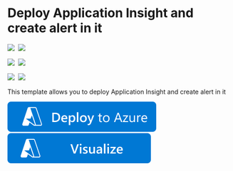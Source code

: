 # Deploy Application Insight and create alert in it

<IMG SRC="https://azurequickstartsservice.blob.core.windows.net/badges/301-insights-alertrules-application-insights/PublicLastTestDate.svg" />&nbsp;
<IMG SRC="https://azurequickstartsservice.blob.core.windows.net/badges/301-insights-alertrules-application-insights/PublicDeployment.svg" />&nbsp;

<IMG SRC="https://azurequickstartsservice.blob.core.windows.net/badges/301-insights-alertrules-application-insights/FairfaxLastTestDate.svg" />&nbsp;
<IMG SRC="https://azurequickstartsservice.blob.core.windows.net/badges/301-insights-alertrules-application-insights/FairfaxDeployment.svg" />&nbsp;

<IMG SRC="https://azurequickstartsservice.blob.core.windows.net/badges/301-insights-alertrules-application-insights/BestPracticeResult.svg" />&nbsp;
<IMG SRC="https://azurequickstartsservice.blob.core.windows.net/badges/301-insights-alertrules-application-insights/CredScanResult.svg" />&nbsp;

This template allows you to deploy Application Insight and create alert in it

<a href="https://portal.azure.com/#create/Microsoft.Template/uri/https%3A%2F%2Fraw.githubusercontent.com%2FAzure%2Fazure-quickstart-templates%2Fmaster%2F301-insights-alertrules-application-insights%2Fazuredeploy.json" target="_blank">
<img src="https://raw.githubusercontent.com/Azure/azure-quickstart-templates/master/1-CONTRIBUTION-GUIDE/images/deploytoazure.svg"/>
</a>
<a href="http://armviz.io/#/?load=https%3A%2F%2Fraw.githubusercontent.com%2FAzure%2Fazure-quickstart-templates%2Fmaster%2F301-insights-alertrules-application-insights%2Fazuredeploy.json" target="_blank">
<img src="https://raw.githubusercontent.com/Azure/azure-quickstart-templates/master/1-CONTRIBUTION-GUIDE/images/visualizebutton.svg"/>
</a>

